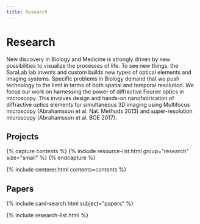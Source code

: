 ```yaml
---
title: Research
---
```


# <i class="fas fa-microscope"></i>Research
New discovery in Biology and Medicine is strongly driven by new possibilities to visualize the processes of life. To see new things, the SaraLab lab invents and custom builds new types of optical elements and imaging systems. Specific problems in Biology demand that we push technology to the limit in terms of both spatial and temporal resolution. We focus our work on harnessing the power of diffractive Fourier optics in microscopy. This involves design and hands-on nanofabrication of diffractive optics elements for simultaneous 3D imaging using Multifocus microscopy (Abrahamsson et al. Nat. Methods 2013) and super-resolution microscopy (Abrahamsson et al. BOE 2017).
<!-- section break -->

## Projects
{% capture contents %}
{% include resource-list.html group="research" size="small" %}
{% endcapture %}

{% include centerer.html contents=contents %}

<!-- section break -->

## Papers
{% include card-search.html subject="papers" %}

{% include research-list.html %}
